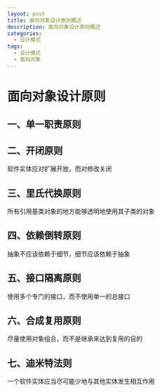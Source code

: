 ```yaml
---
layout: post
title: 面向对象设计原则概述
description: 面向对象设计原则概述
categories:
  - 设计模式
tags:
  - 设计模式
  - 面向对象
---
```


# 面向对象设计原则

## 一、单一职责原则



## 二、开闭原则

软件实体应对扩展开放，而对修改关闭

## 三、里氏代换原则

所有引用基类对象的地方能够透明地使用其子类的对象

## 四、依赖倒转原则

抽象不应该依赖于细节，细节应该依赖于抽象

## 五、接口隔离原则

使用多个专门的接口，而不使用单一的总接口

## 六、合成复用原则

尽量使用对象组合，而不是继承来达到复用的目的

## 七、迪米特法则

一个软件实体应当尽可能少地与其他实体发生相互作用
